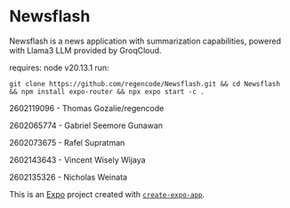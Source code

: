 # Newsflash
Newsflash is a news application with summarization capabilities, powered with Llama3 LLM provided by GroqCloud.

requires: node v20.13.1
run:
```
git clone https://github.com/regencode/Newsflash.git && cd Newsflash && npm install expo-router && npx expo start -c .
```

2602119096 - Thomas Gozalie/regencode

2602065774 - Gabriel Seemore Gunawan

2602073675 - Rafel Supratman

2602143643 - Vincent Wisely Wijaya

2602135326 - Nicholas Weinata

This is an [Expo](https://expo.dev) project created with [`create-expo-app`](https://www.npmjs.com/package/create-expo-app).

